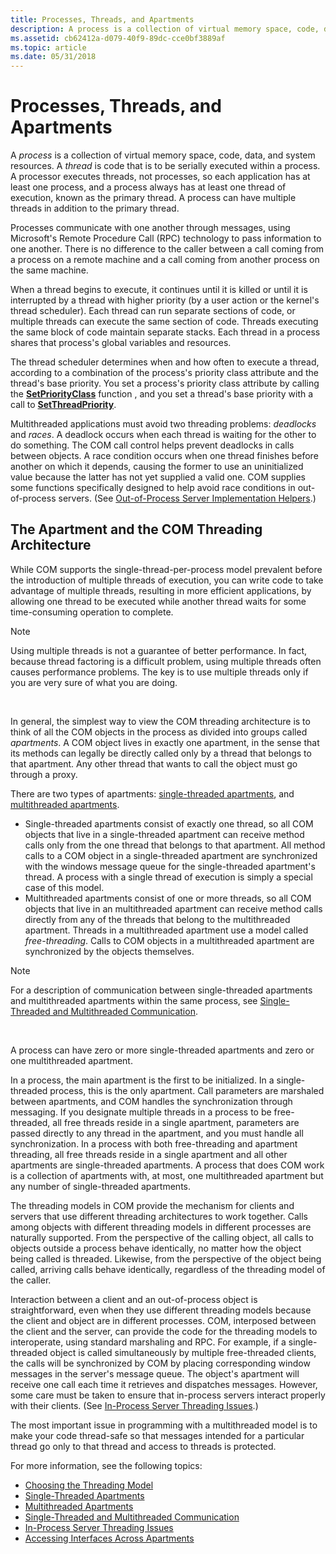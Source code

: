 ```yaml
---
title: Processes, Threads, and Apartments
description: A process is a collection of virtual memory space, code, data, and system resources.
ms.assetid: cb62412a-d079-40f9-89dc-cce0bf3889af
ms.topic: article
ms.date: 05/31/2018
---
```


# Processes, Threads, and Apartments

A *process* is a collection of virtual memory space, code, data, and system resources. A *thread* is code that is to be serially executed within a process. A processor executes threads, not processes, so each application has at least one process, and a process always has at least one thread of execution, known as the primary thread. A process can have multiple threads in addition to the primary thread.

Processes communicate with one another through messages, using Microsoft's Remote Procedure Call (RPC) technology to pass information to one another. There is no difference to the caller between a call coming from a process on a remote machine and a call coming from another process on the same machine.

When a thread begins to execute, it continues until it is killed or until it is interrupted by a thread with higher priority (by a user action or the kernel's thread scheduler). Each thread can run separate sections of code, or multiple threads can execute the same section of code. Threads executing the same block of code maintain separate stacks. Each thread in a process shares that process's global variables and resources.

The thread scheduler determines when and how often to execute a thread, according to a combination of the process's priority class attribute and the thread's base priority. You set a process's priority class attribute by calling the [**SetPriorityClass**](/windows/desktop/api/processthreadsapi/nf-processthreadsapi-setpriorityclass) function , and you set a thread's base priority with a call to [**SetThreadPriority**](/windows/desktop/api/processthreadsapi/nf-processthreadsapi-setthreadpriority).

Multithreaded applications must avoid two threading problems: *deadlocks* and *races*. A deadlock occurs when each thread is waiting for the other to do something. The COM call control helps prevent deadlocks in calls between objects. A race condition occurs when one thread finishes before another on which it depends, causing the former to use an uninitialized value because the latter has not yet supplied a valid one. COM supplies some functions specifically designed to help avoid race conditions in out-of-process servers. (See [Out-of-Process Server Implementation Helpers](out-of-process-server-implementation-helpers.md).)

## The Apartment and the COM Threading Architecture

While COM supports the single-thread-per-process model prevalent before the introduction of multiple threads of execution, you can write code to take advantage of multiple threads, resulting in more efficient applications, by allowing one thread to be executed while another thread waits for some time-consuming operation to complete.

> [!Note]  
> Using multiple threads is not a guarantee of better performance. In fact, because thread factoring is a difficult problem, using multiple threads often causes performance problems. The key is to use multiple threads only if you are very sure of what you are doing.

 

In general, the simplest way to view the COM threading architecture is to think of all the COM objects in the process as divided into groups called *apartments*. A COM object lives in exactly one apartment, in the sense that its methods can legally be directly called only by a thread that belongs to that apartment. Any other thread that wants to call the object must go through a proxy.

There are two types of apartments: [single-threaded apartments](single-threaded-apartments.md), and [multithreaded apartments](multithreaded-apartments.md).

-   Single-threaded apartments consist of exactly one thread, so all COM objects that live in a single-threaded apartment can receive method calls only from the one thread that belongs to that apartment. All method calls to a COM object in a single-threaded apartment are synchronized with the windows message queue for the single-threaded apartment's thread. A process with a single thread of execution is simply a special case of this model.
-   Multithreaded apartments consist of one or more threads, so all COM objects that live in an multithreaded apartment can receive method calls directly from any of the threads that belong to the multithreaded apartment. Threads in a multithreaded apartment use a model called *free-threading*. Calls to COM objects in a multithreaded apartment are synchronized by the objects themselves.

> [!Note]  
> For a description of communication between single-threaded apartments and multithreaded apartments within the same process, see [Single-Threaded and Multithreaded Communication](single-threaded-and-multithreaded-communication.md).

 

A process can have zero or more single-threaded apartments and zero or one multithreaded apartment.

In a process, the main apartment is the first to be initialized. In a single-threaded process, this is the only apartment. Call parameters are marshaled between apartments, and COM handles the synchronization through messaging. If you designate multiple threads in a process to be free-threaded, all free threads reside in a single apartment, parameters are passed directly to any thread in the apartment, and you must handle all synchronization. In a process with both free-threading and apartment threading, all free threads reside in a single apartment and all other apartments are single-threaded apartments. A process that does COM work is a collection of apartments with, at most, one multithreaded apartment but any number of single-threaded apartments.

The threading models in COM provide the mechanism for clients and servers that use different threading architectures to work together. Calls among objects with different threading models in different processes are naturally supported. From the perspective of the calling object, all calls to objects outside a process behave identically, no matter how the object being called is threaded. Likewise, from the perspective of the object being called, arriving calls behave identically, regardless of the threading model of the caller.

Interaction between a client and an out-of-process object is straightforward, even when they use different threading models because the client and object are in different processes. COM, interposed between the client and the server, can provide the code for the threading models to interoperate, using standard marshaling and RPC. For example, if a single-threaded object is called simultaneously by multiple free-threaded clients, the calls will be synchronized by COM by placing corresponding window messages in the server's message queue. The object's apartment will receive one call each time it retrieves and dispatches messages. However, some care must be taken to ensure that in-process servers interact properly with their clients. (See [In-Process Server Threading Issues](in-process-server-threading-issues.md).)

The most important issue in programming with a multithreaded model is to make your code thread-safe so that messages intended for a particular thread go only to that thread and access to threads is protected.

For more information, see the following topics:

-   [Choosing the Threading Model](choosing-the-threading-model.md)
-   [Single-Threaded Apartments](single-threaded-apartments.md)
-   [Multithreaded Apartments](multithreaded-apartments.md)
-   [Single-Threaded and Multithreaded Communication](single-threaded-and-multithreaded-communication.md)
-   [In-Process Server Threading Issues](in-process-server-threading-issues.md)
-   [Accessing Interfaces Across Apartments](accessing-interfaces-across-apartments.md)

 

 